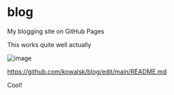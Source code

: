 # blog
My blogging site on GitHub Pages

This works quite well actually

![image](https://user-images.githubusercontent.com/10007806/231604321-e2317130-00de-4df9-b4e1-be5f5e5e26ab.png)

https://github.com/kowalsk/blog/edit/main/README.md

Cool!
